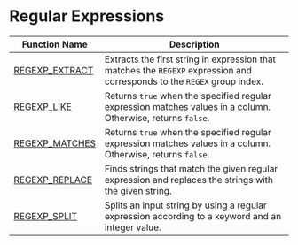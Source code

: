 # Regular Expressions

| Function Name                                   | Description                                                                                                              |
| ----------------------------------------------- | ------------------------------------------------------------------------------------------------------------------------ |
| [REGEXP\_EXTRACT](../string/regexp\_extract.md) | Extracts the first string in expression that matches the `REGEXP` expression and corresponds to the `REGEX` group index. |
| [REGEXP\_LIKE](regexp\_like.md)                 | Returns `true` when the specified regular expression matches values in a column. Otherwise, returns `false`.             |
| [REGEXP\_MATCHES](regexp\_matches.md)           | Returns `true` when the specified regular expression matches values in a column. Otherwise, returns `false`.             |
| [REGEXP\_REPLACE](../string/regexp\_replace.md) | Finds strings that match the given regular expression and replaces the strings with the given string.                    |
| [REGEXP\_SPLIT](../string/regexp\_split.md)     | Splits an input string by using a regular expression according to a keyword and an integer value.                        |
